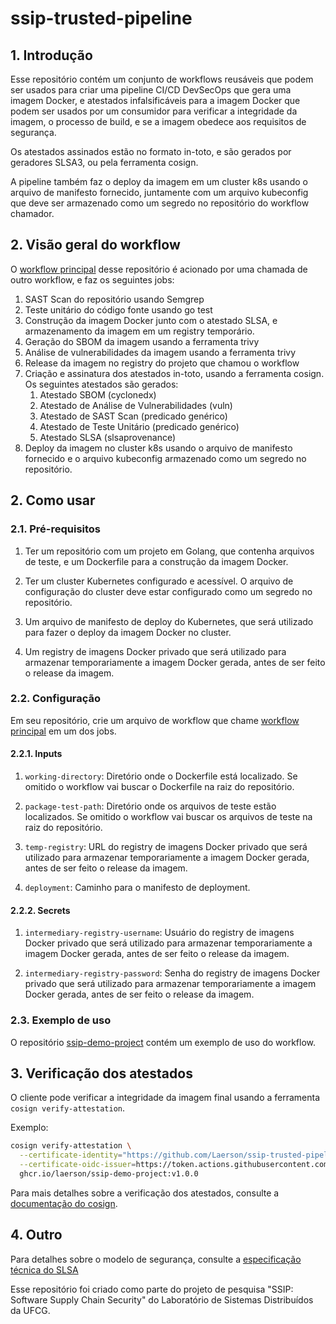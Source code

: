# ssip-trusted-pipeline

## 1. Introdução

Esse repositório contém um conjunto de workflows reusáveis que podem ser usados para criar uma pipeline CI/CD DevSecOps que gera uma imagem Docker, e atestados infalsificáveis para a imagem Docker que podem ser usados por um consumidor para verificar a integridade da imagem, o processo de build, e se a imagem obedece aos requisitos de segurança.

Os atestados assinados estão no formato in-toto, e são gerados por geradores SLSA3, ou pela ferramenta cosign.

A pipeline também faz o deploy da imagem em um cluster k8s usando o arquivo de manifesto fornecido, juntamente com um arquivo kubeconfig que deve ser armazenado como um segredo no repositório do workflow chamador.

## 2. Visão geral do workflow

O [workflow principal](.github/workflows/devsecops-pipeline.yml) desse repositório é acionado por uma chamada de outro workflow, e faz os seguintes jobs:

1. SAST Scan do repositório usando Semgrep
2. Teste unitário do código fonte usando go test
3. Construção da imagem Docker junto com o atestado SLSA, e armazenamento da imagem em um registry temporário.
4. Geração do SBOM da imagem usando a ferramenta trivy
5. Análise de vulnerabilidades da imagem usando a ferramenta trivy
6. Release da imagem no registry do projeto que chamou o workflow
7. Criação e assinatura dos atestados in-toto, usando a ferramenta cosign. Os seguintes atestados são gerados:
   1. Atestado SBOM (cyclonedx)
   2. Atestado de Análise de Vulnerabilidades (vuln)
   3. Atestado de SAST Scan (predicado genérico)
   4. Atestado de Teste Unitário (predicado genérico)
   5. Atestado SLSA (slsaprovenance)
8. Deploy da imagem no cluster k8s usando o arquivo de manifesto fornecido e o arquivo kubeconfig armazenado como um segredo no repositório.

## 2. Como usar

### 2.1. Pré-requisitos

1. Ter um repositório com um projeto em Golang, que contenha arquivos de teste, e um Dockerfile para a construção da imagem Docker.

2. Ter um cluster Kubernetes configurado e acessível. O arquivo de configuração do cluster deve estar configurado como um segredo no repositório.

3. Um arquivo de manifesto de deploy do Kubernetes, que será utilizado para fazer o deploy da imagem Docker no cluster.

4. Um registry de imagens Docker privado que será utilizado para armazenar temporariamente a imagem Docker gerada, antes de ser feito o release da imagem.

### 2.2. Configuração

Em seu repositório, crie um arquivo de workflow que chame [workflow principal](.github/workflows/trusted-pipeline.yml) em um dos jobs.

#### 2.2.1. Inputs

1. `working-directory`: Diretório onde o Dockerfile está localizado. Se omitido o workflow vai buscar o Dockerfile na raiz do repositório.

2. `package-test-path`: Diretório onde os arquivos de teste estão localizados. Se omitido o workflow vai buscar os arquivos de teste na raiz do repositório.

3. `temp-registry`: URL do registry de imagens Docker privado que será utilizado para armazenar temporariamente a imagem Docker gerada, antes de ser feito o release da imagem.

4. `deployment`: Caminho para o manifesto de deployment.

#### 2.2.2. Secrets

1. `intermediary-registry-username`: Usuário do registry de imagens Docker privado que será utilizado para armazenar temporariamente a imagem Docker gerada, antes de ser feito o release da imagem.

2. `intermediary-registry-password`: Senha do registry de imagens Docker privado que será utilizado para armazenar temporariamente a imagem Docker gerada, antes de ser feito o release da imagem.

### 2.3. Exemplo de uso

O repositório [ssip-demo-project](https://github.com/Laerson/ssip-demo-project) contém um exemplo de uso do workflow.

## 3. Verificação dos atestados

O cliente pode verificar a integridade da imagem final usando a ferramenta `cosign verify-attestation`.

Exemplo:

```bash
cosign verify-attestation \
  --certificate-identity="https://github.com/Laerson/ssip-trusted-pipeline/.github/workflows/trusted-pipeline.yml@refs/tags/v1.0.0" \
  --certificate-oidc-issuer=https://token.actions.githubusercontent.com \
  ghcr.io/laerson/ssip-demo-project:v1.0.0
```

Para mais detalhes sobre a verificação dos atestados, consulte a [documentação do cosign](https://github.com/sigstore/cosign/blob/main/doc/cosign_verify-attestation.md).

## 4. Outro

Para detalhes sobre o modelo de segurança, consulte a [especificação técnica do SLSA](https://github.com/slsa-framework/slsa-github-generator/blob/main/SPECIFICATIONS.md)

Esse repositório foi criado como parte do projeto de pesquisa "SSIP: Software Supply Chain Security" do Laboratório de Sistemas Distribuídos da UFCG.
